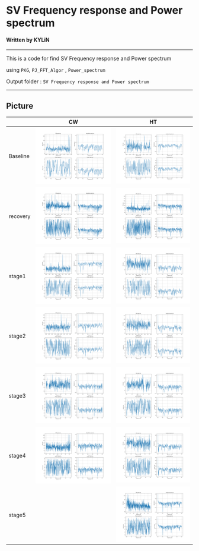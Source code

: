 # SV Frequency response and Power spectrum
#### Written by KYLiN

---

This is a code for find SV Frequency response and Power spectrum

using `PKG`, `PJ_FFT_Algor` , `Power_spectrum`

Output folder : `SV Frequency response and Power spectrum`

---
## Picture
|          | CW                                                                              | HT                                                                              |
| -------- | ------------------------------------------------------------------------------- | ------------------------------------------------------------------------------- |
| Baseline | ![](/src/SV%20Frequency%20response%20and%20Power%20spectrum/CW/CW_baseline.png) | ![](/src/SV%20Frequency%20response%20and%20Power%20spectrum/HT/HT_baseline.png) |
| recovery | ![](/src/SV%20Frequency%20response%20and%20Power%20spectrum/CW/CW_recovery.png) | ![](/src/SV%20Frequency%20response%20and%20Power%20spectrum/HT/HT_recovery.png) |
| stage1   | ![](/src/SV%20Frequency%20response%20and%20Power%20spectrum/CW/CW_stage1.png)   | ![](/src/SV%20Frequency%20response%20and%20Power%20spectrum/HT/HT_stage1.png)   |
| stage2   | ![](/src/SV%20Frequency%20response%20and%20Power%20spectrum/CW/CW_stage2.png)   | ![](/src/SV%20Frequency%20response%20and%20Power%20spectrum/HT/HT_stage2.png)   |
| stage3   | ![](/src/SV%20Frequency%20response%20and%20Power%20spectrum/CW/CW_stage3.png)   | ![](/src/SV%20Frequency%20response%20and%20Power%20spectrum/HT/HT_stage3.png)   |
| stage4   | ![](/src/SV%20Frequency%20response%20and%20Power%20spectrum/CW/CW_stage4.png)   | ![](/src/SV%20Frequency%20response%20and%20Power%20spectrum/HT/HT_stage4.png)   |
| stage5   |                                                                                 | ![](/src/SV%20Frequency%20response%20and%20Power%20spectrum/HT/HT_stage5.png)   |